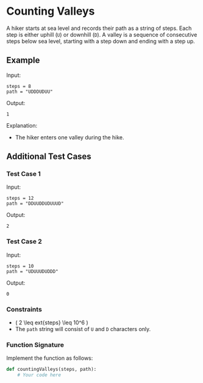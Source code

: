 
# Counting Valleys

A hiker starts at sea level and records their path as a string of steps. Each step is either uphill (`U`) or downhill (`D`). A valley is a sequence of consecutive steps below sea level, starting with a step down and ending with a step up.

## Example

Input:
```
steps = 8
path = "UDDDUDUU"
```

Output:
```
1
```

Explanation:
- The hiker enters one valley during the hike.

## Additional Test Cases

### Test Case 1
Input:
```
steps = 12
path = "DDUUDDUDUUUD"
```
Output:
```
2
```

### Test Case 2
Input:
```
steps = 10
path = "UDUUUDUDDD"
```
Output:
```
0
```

### Constraints
- \( 2 \leq 	ext{steps} \leq 10^6 \)
- The `path` string will consist of `U` and `D` characters only.

### Function Signature
Implement the function as follows:
```python
def countingValleys(steps, path):
    # Your code here
```
